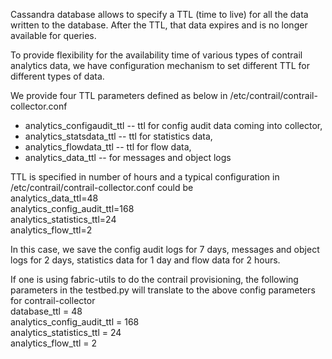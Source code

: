 Cassandra database allows to specify a TTL (time to live) for all the data written to the database. After the TTL, that data expires and is no longer available for queries.

To provide flexibility for the availability time of various types of contrail analytics data, we have configuration mechanism to set different TTL for different types of data.

We provide four TTL parameters defined as below in /etc/contrail/contrail-collector.conf  
* analytics_configaudit_ttl -- ttl for config audit data coming into collector,
* analytics_statsdata_ttl -- ttl for statistics data,
* analytics_flowdata_ttl -- ttl for flow data,
* analytics_data_ttl -- for messages and object logs

TTL is specified in number of hours and a typical configuration in /etc/contrail/contrail-collector.conf could be  
analytics_data_ttl=48  
analytics_config_audit_ttl=168  
analytics_statistics_ttl=24  
analytics_flow_ttl=2  

In this case, we save the config audit logs for 7 days, messages and object logs for 2 days, statistics data for 1 day and flow data for 2 hours.

If one is using fabric-utils to do the contrail provisioning, the following parameters in the testbed.py will translate to the above config parameters for contrail-collector  
database_ttl = 48  
analytics_config_audit_ttl = 168  
analytics_statistics_ttl = 24  
analytics_flow_ttl = 2  

